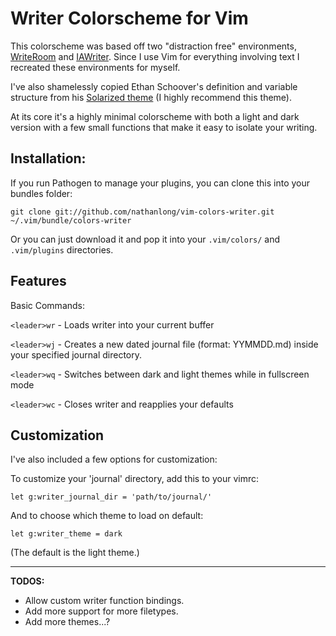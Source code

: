# Writer Colorscheme for Vim

This colorscheme was based off two "distraction free" environments,
[WriteRoom](http://www.hogbaysoftware.com/products/writeroom) and
[IAWriter](http://www.iawriter.com/). Since I use Vim for everything involving
text I recreated these environments for myself. 

I've also shamelessly copied Ethan Schoover's definition and variable
structure from his [Solarized
theme](https://github.com/altercation/vim-colors-solarized) (I highly
recommend this theme).

At its core it's a highly minimal colorscheme with both a light and dark
version with a few small functions that make it easy to isolate your writing.

## Installation:

If you run Pathogen to manage your plugins, you can clone this into your
bundles folder:

    git clone git://github.com/nathanlong/vim-colors-writer.git
    ~/.vim/bundle/colors-writer

Or you can just download it and pop it into your `.vim/colors/` and
`.vim/plugins` directories.

## Features

Basic Commands:

`<leader>wr` - Loads writer into your current buffer

`<leader>wj` - Creates a new dated journal file (format: YYMMDD.md) inside
your specified journal directory.

`<leader>wq` - Switches between dark and light themes while in fullscreen mode

`<leader>wc` - Closes writer and reapplies your defaults

## Customization

I've also included a few options for customization:

To customize your 'journal' directory, add this to your vimrc:

    let g:writer_journal_dir = 'path/to/journal/'

And to choose which theme to load on default:

    let g:writer_theme = dark

(The default is the light theme.)

---

**TODOS:**

- Allow custom writer function bindings.
- Add more support for more filetypes.
- Add more themes...?

